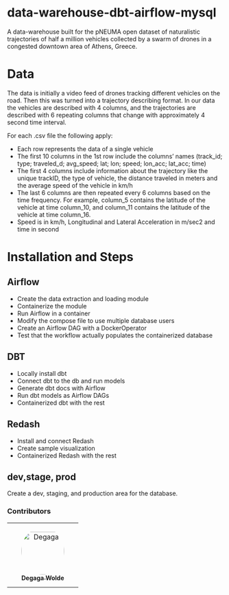 # data-warehouse-dbt-airflow-mysql

A data-warehouse built for the pNEUMA open dataset of naturalistic trajectories of half a million vehicles collected by a swarm of drones in a congested downtown area of Athens, Greece. 

# Data

The data is initially a video feed of drones tracking different vehicles on the road. Then this was turned into a trajectory describing format. In our data the vehicles are described with 4 columns, and the trajectories are described with 6 repeating columns that change with approximately 4 second time interval.

For each .csv file the following apply:

- Each row represents the data of a single vehicle
- The first 10 columns in the 1st row include the columns’ names (track_id; type; traveled_d; avg_speed; lat; lon; speed; lon_acc; lat_acc; time)
- The first 4 columns include information about the trajectory like the unique trackID, the type of vehicle, the distance traveled in meters and the average speed of the vehicle in km/h
- The last 6 columns are then repeated every 6 columns based on the time frequency. For example, column_5 contains the latitude of the vehicle at time column_10, and column_11 contains the latitude of the vehicle at time column_16.
- Speed is in km/h, Longitudinal and Lateral Acceleration in m/sec2 and time in second

# Installation and Steps

## Airflow
- Create the data extraction and loading module
- Containerize the module
- Run Airflow in a container
-  Modify the compose file to use multiple database users
-  Create an Airflow DAG with a DockerOperator
-  Test that the workflow actually populates the 
containerized database

 ## DBT
-  Locally install dbt
-  Connect dbt to the db and run models
-  Generate dbt docs with Airflow
-  Run dbt models as Airflow DAGs
-  Containerized dbt with the rest

## Redash
- Install and connect Redash
- Create sample visualization
- Containerized Redash with the rest

## dev,stage, prod
 Create a dev, staging, and production area for the database.

### Contributors

<table>
<tr>
    <td align="center" style="word-wrap: break-word; width: 150.0; height: 150.0">
        <a href=https://github.com/degagawolde>
            <img src=https://avatars.githubusercontent.com/u/39334921?v=4 width="100;"  style="border-radius:50%;align-items:center;justify-content:center;overflow:hidden;padding-top:10px" alt=Degaga Wolde/>
            <br />
            <sub style="font-size:14px"><b>Degaga Wolde</b></sub>
        </a>
    </td>
</tr>
</table>

